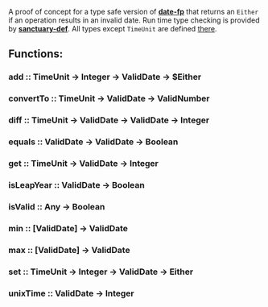 A proof of concept for a type safe version of [**date-fp**](https://github.com/cullophid/date-fp)
that returns an `Either` if an operation results in an invalid date. Run time type checking
is provided by [**sanctuary-def**](https://github.com/plaid/sanctuary-def). All
types except `TimeUnit` are defined [there](https://github.com/plaid/sanctuary-def#types).

## Functions:

### add :: TimeUnit -> Integer -> ValidDate -> $Either

### convertTo :: TimeUnit -> ValidDate -> ValidNumber

### diff :: TimeUnit -> ValidDate -> ValidDate -> Integer

### equals :: ValidDate -> ValidDate -> Boolean

### get :: TimeUnit -> ValidDate -> Integer

### isLeapYear :: ValidDate -> Boolean

### isValid :: Any -> Boolean

### min :: [ValidDate] -> ValidDate

### max :: [ValidDate] -> ValidDate

### set :: TimeUnit -> Integer -> ValidDate -> Either

### unixTime :: ValidDate -> Integer